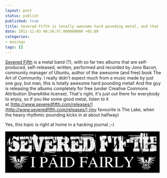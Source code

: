 ```yaml
---
layout: post
status: publish
published: true
title: Severed Fifth is totally awesome hard pounding metal, and that for free
date: 2011-11-03 06:34:57.000000000 +01:00
categories:
- musings
tags: []
---
```

[Severed Fifth](http://www.severedfifth.com/) is a metal band (?), with so far two albums that are self-produced, self-released, written, performed and recorded by Jono Bacon, community manager of Ubuntu, author of the awesome (and free) book The Art of Community. I really didn't expect much from a music made by just one guy, but man, this is totally awesome hard pounding metal! And the guy is releasing the albums completely for free (under Creative Commons Attribution ShareAlike license). That's right, it's just out there for everybody to enjoy, so if you like some good metal, listen to it at [http://www.severedfifth.com/releases/](http://www.severedfifth.com/releases/) (my favourite is The Lake, when the heavy rhythmic pounding kicks in at about halfway)

Yes, this topic is right at home in a hacking journal ;-)

<a href="http://www.severedfifth.com/releases/"><img class="alignnone size-full wp-image-418" title="severedfifth" src="/assets/images/screenshots/2011-11-severedfifth.jpg" alt="" width="497" height="133" /></a>
